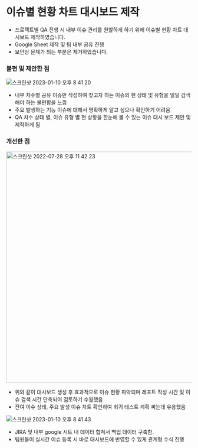 # 이슈별 현황 차트 대시보드 제작

- 프로젝트별 QA 진행 시 내부 이슈 관리를 원할하게 하기 위해 이슈별 현황 차트 대시보드 제작하였습니다.
- Google Sheet 제작 및 팀 내부 공유 진행
- 보안상 문제가 되는 부분은 제거하였습니다.

 ### **불편 및 제안한 점**
![스크린샷 2023-01-10 오후 8 41 20](https://user-images.githubusercontent.com/121289071/211565925-a464e773-a5fb-46f0-8351-f0be8709830e.png)

- 내부 차수별 공유 이슈만 작성하여 찾고자 하는 이슈의 현 상태 및 유형을 일일 검색해야 하는 불편함을 느낌
- 주요 발생하는 기능 이슈에 대해서 명확하게 알고 싶으나 확인하기 어려움
- QA 차수 상태 별, 이슈 유형 별 현 상황을 한눈에 볼 수 있는 이슈 대시 보드 제안 및 제작하게 됨

### **개선한 점**
<img width="626" alt="스크린샷 2022-07-28 오후 11 42 23" src="https://user-images.githubusercontent.com/121289071/211565860-8991044f-db2c-4fbe-bdfd-7be97c83c31d.png">

- 위와 같이 대시보드 생성 후 효과적으로 이슈 현황 파악되며 레포트 작성 시간 및 이슈 검색 시간 단축되어 검토하기 수월했음
- 잔여 이슈 상태, 주요 발생 이슈 차트 확인하여 회귀 테스트 계획 짜는데 유용했음

![스크린샷 2023-01-10 오후 8 41 43](https://user-images.githubusercontent.com/121289071/211566005-1aca2f97-af4b-49ce-94c4-1741549e7d9b.png)

- JIRA 및 내부 google 시트 내 데이터 합쳐서 백업 데이터 구축함.
- 팀원들이 실시간 이슈 등록 시 바로 대시보드에 반영할 수 있게 관계형 수식 진행
